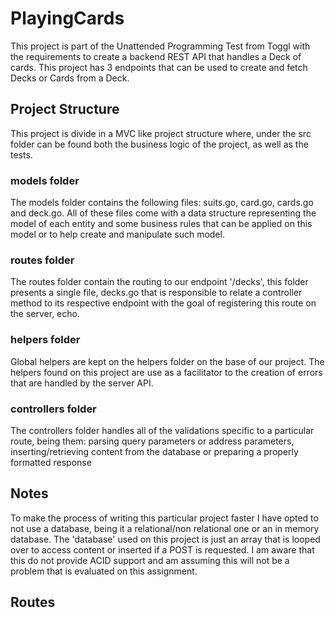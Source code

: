# PlayingCards
This project is part of the Unattended Programming Test from Toggl with the requirements to create
a backend REST API that handles a Deck of cards. This project has 3 endpoints that can be used
to create and fetch Decks or Cards from a Deck.

## Project Structure
This project is divide in a MVC like project structure where, under the src folder can be found
both the business logic of the project, as well as the tests.

### models folder
The models folder contains the following files: suits.go, card.go, cards.go and deck.go.
All of these files come with a data structure representing the model of each entity and some
business rules that can be applied on this model or to help create and manipulate such model.

### routes folder
The routes folder contain the routing to our endpoint '/decks', this folder presents a single file,
decks.go that is responsible to relate a controller method to its respective endpoint with the goal
of registering this route on the server, echo.

### helpers folder
Global helpers are kept on the helpers folder on the base of our project. The helpers found on this
project are use as a facilitator to the creation of errors that are handled by the server API.

### controllers folder
The controllers folder handles all of the validations specific to a particular route, being them:
parsing query parameters or address parameters, inserting/retrieving content from the database or
preparing a properly formatted response

## Notes
To make the process of writing this particular project faster I have opted to not use a database,
being it a relational/non relational one or an in memory database. The 'database' used on this
project is just an array that is looped over to access content or inserted if a POST is requested.
I am aware that this do not provide ACID support and am assuming this will not be a problem that
is evaluated on this assignment.

## Routes
